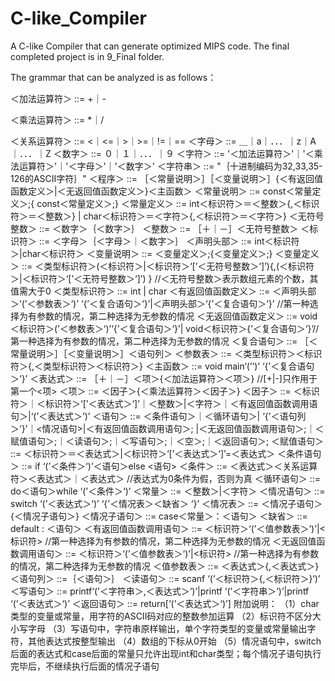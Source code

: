 # C-like_Compiler
A C-like Compiler that can generate optimized MIPS code.
The final completed project is in 9_Final folder.

The grammar that can be analyzed is as follows：

＜加法运算符＞ ::= +｜-

＜乘法运算符＞  ::= *｜/

＜关系运算符＞  ::=  <｜<=｜>｜>=｜!=｜==
＜字母＞   ::= ＿｜a｜．．．｜z｜A｜．．．｜Z
＜数字＞   ::= ０｜１｜．．．｜９
＜字符＞    ::=  '＜加法运算符＞'｜'＜乘法运算符＞'｜'＜字母＞'｜'＜数字＞'
＜字符串＞   ::=  "｛十进制编码为32,33,35-126的ASCII字符｝" 
＜程序＞    ::= ［＜常量说明＞］［＜变量说明＞］{＜有返回值函数定义＞|＜无返回值函数定义＞}＜主函数＞
＜常量说明＞ ::=  const＜常量定义＞;{ const＜常量定义＞;}
＜常量定义＞   ::=   int＜标识符＞＝＜整数＞{,＜标识符＞＝＜整数＞}
                            | char＜标识符＞＝＜字符＞{,＜标识符＞＝＜字符＞}
＜无符号整数＞  ::= ＜数字＞｛＜数字＞｝
＜整数＞        ::= ［＋｜－］＜无符号整数＞
＜标识符＞    ::=  ＜字母＞｛＜字母＞｜＜数字＞｝
＜声明头部＞   ::=  int＜标识符＞|char＜标识符＞
＜变量说明＞  ::= ＜变量定义＞;{＜变量定义＞;}
＜变量定义＞  ::= ＜类型标识符＞(＜标识符＞|＜标识符＞‘[’＜无符号整数＞‘]’){,(＜标识符＞|＜标识符＞‘[’＜无符号整数＞‘]’) } //＜无符号整数＞表示数组元素的个数，其值需大于0
＜类型标识符＞      ::=  int | char
＜有返回值函数定义＞  ::=  ＜声明头部＞‘(’＜参数表＞‘)’ ‘{’＜复合语句＞‘}’|＜声明头部＞‘{’＜复合语句＞‘}’  //第一种选择为有参数的情况，第二种选择为无参数的情况
＜无返回值函数定义＞  ::= void＜标识符＞(’＜参数表＞‘)’‘{’＜复合语句＞‘}’| void＜标识符＞{’＜复合语句＞‘}’//第一种选择为有参数的情况，第二种选择为无参数的情况
＜复合语句＞   ::=  ［＜常量说明＞］［＜变量说明＞］＜语句列＞
＜参数表＞    ::=  ＜类型标识符＞＜标识符＞{,＜类型标识符＞＜标识符＞}
＜主函数＞    ::= void main‘(’‘)’ ‘{’＜复合语句＞‘}’
＜表达式＞    ::= ［＋｜－］＜项＞{＜加法运算符＞＜项＞}  //[+|-]只作用于第一个<项>
＜项＞     ::= ＜因子＞{＜乘法运算符＞＜因子＞}
＜因子＞    ::= ＜标识符＞｜＜标识符＞‘[’＜表达式＞‘]’｜＜整数＞|＜字符＞｜＜有返回值函数调用语句＞|‘(’＜表达式＞‘)’
＜语句＞    ::= ＜条件语句＞｜＜循环语句＞| ‘{’＜语句列＞‘}’｜<情况语句>|＜有返回值函数调用语句＞; 
                      |＜无返回值函数调用语句＞;｜＜赋值语句＞;｜＜读语句＞;｜＜写语句＞;｜＜空＞;｜＜返回语句＞;
＜赋值语句＞   ::=  ＜标识符＞＝＜表达式＞|＜标识符＞‘[’＜表达式＞‘]’=＜表达式＞
＜条件语句＞  ::=  if ‘(’＜条件＞‘)’＜语句＞else <语句>
＜条件＞    ::=  ＜表达式＞＜关系运算符＞＜表达式＞｜＜表达式＞ //表达式为0条件为假，否则为真
＜循环语句＞   ::=  do＜语句＞while ‘(’＜条件＞‘)’
＜常量＞   ::=  ＜整数＞|＜字符＞ 
＜情况语句＞  ::=  switch ‘(’＜表达式＞‘)’ ‘{’＜情况表＞＜缺省＞ ‘}’
＜情况表＞   ::=  ＜情况子语句＞{＜情况子语句＞}
＜情况子语句＞  ::=  case＜常量＞：＜语句＞
＜缺省＞   ::=  default : ＜语句＞
＜有返回值函数调用语句＞ ::= ＜标识符＞‘(’＜值参数表＞‘)’|<标识符> //第一种选择为有参数的情况，第二种选择为无参数的情况
＜无返回值函数调用语句＞ ::= ＜标识符＞‘(’＜值参数表＞‘)’|<标识符> //第一种选择为有参数的情况，第二种选择为无参数的情况
＜值参数表＞   ::= ＜表达式＞{,＜表达式＞}
＜语句列＞   ::=｛＜语句＞｝
＜读语句＞    ::=  scanf ‘(’＜标识符＞{,＜标识符＞}‘)’
＜写语句＞    ::=  printf‘(’＜字符串＞,＜表达式＞‘)’|printf ‘(’＜字符串＞‘)’|printf ‘(’＜表达式＞‘)’
＜返回语句＞   ::=  return[‘(’＜表达式＞‘)’]
附加说明：
（1）char类型的变量或常量，用字符的ASCII码对应的整数参加运算
（2）标识符不区分大小写字母
（3）写语句中，字符串原样输出，单个字符类型的变量或常量输出字符，其他表达式按整型输出 
（4）数组的下标从0开始
（5）情况语句中，switch后面的表达式和case后面的常量只允许出现int和char类型；每个情况子语句执行完毕后，不继续执行后面的情况子语句
